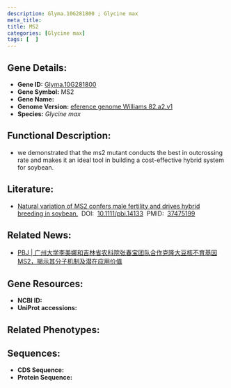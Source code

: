```yaml
---
description: Glyma.10G281800 ; Glycine max
meta_title:
title: MS2
categories: [Glycine max]
tags: [  ]
---
```


## Gene Details:
- **Gene ID:**	[Glyma.10G281800]()
- **Gene Symbol:** MS2
- **Gene Name:** 
- **Genome Version:** [eference genome Williams 82.a2.v1]()
- **Species:** *Glycine max*

## Functional Description:
   - we demonstrated that the ms2 mutant conducts the best in outcrossing rate and makes it an ideal tool in building a cost-effective hybrid system for soybean.

## Literature:
   - [Natural variation of MS2 confers male fertility and drives hybrid breeding in soybean.]( https://onlinelibrary.wiley.com/doi/10.1111/pbi.14133)&nbsp;&nbsp;DOI:&nbsp;&nbsp;[10.1111/pbi.14133](https://onlinelibrary.wiley.com/doi/10.1111/pbi.14133)&nbsp;&nbsp;PMID:&nbsp;&nbsp;[37475199](https://pubmed.ncbi.nlm.nih.gov/37475199/)

## Related News:
   - [PBJ | 广州大学李美娜和吉林省农科院张春宝团队合作克隆大豆核不育基因MS2，揭示其分子机制及潜在应用价值](https://mp.weixin.qq.com/s?__biz=Mzg3MDEwNDEyMg==&mid=2247553466&idx=1&sn=1b575030901e420773d678ccbadae469&chksm=2d101b002d57fa1c453f2ccdd634269f3c3f389c41c99bb1633414df357d6a0c7088519d9a88&scene=27#wechat_redirect)

## Gene Resources:
- **NCBI ID:** [](https://www.ncbi.nlm.nih.gov/gene/?term=)
- **UniProt accessions:** [](https://www.uniprot.org/uniprotkb//entry)

## Related Phenotypes:


## Sequences:
- **CDS Sequence:**
- **Protein Sequence:**
